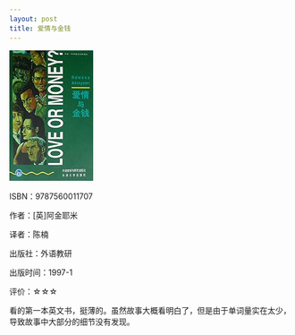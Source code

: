 ```yaml
---
layout: post
title: 爱情与金钱
---
```

<img class="cover" title="9787560011707" src="/images/2012/04/9787560011707.jpg" alt="爱情与金钱" width="150" height="233" />

ISBN：9787560011707

作者：[英]阿金耶米

译者：陈楠

出版社：外语教研

出版时间：1997-1

评价：☆☆☆

看的第一本英文书，挺薄的。虽然故事大概看明白了，但是由于单词量实在太少，导致故事中大部分的细节没有发现。

